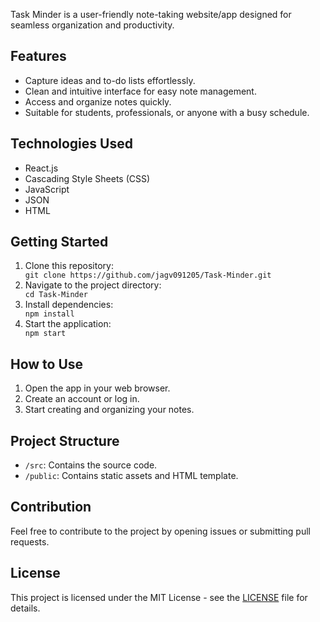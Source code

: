  <p>Task Minder is a user-friendly note-taking website/app designed for seamless organization and productivity.</p>

  <h2>Features</h2>

  <ul>
    <li>Capture ideas and to-do lists effortlessly.</li>
    <li>Clean and intuitive interface for easy note management.</li>
    <li>Access and organize notes quickly.</li>
    <li>Suitable for students, professionals, or anyone with a busy schedule.</li>
  </ul>

  <h2>Technologies Used</h2>

  <ul>
    <li>React.js</li>
    <li>Cascading Style Sheets (CSS)</li>
    <li>JavaScript</li>
    <li>JSON</li>
    <li>HTML</li>
  </ul>

  <h2>Getting Started</h2>

  <ol>
    <li>Clone this repository:</li>
    <code>git clone https://github.com/jagv091205/Task-Minder.git</code>
    <li>Navigate to the project directory:</li>
    <code>cd Task-Minder</code>
    <li>Install dependencies:</li>
    <code>npm install</code>
    <li>Start the application:</li>
    <code>npm start</code>
  </ol>

  <h2>How to Use</h2>

  <ol>
    <li>Open the app in your web browser.</li>
    <li>Create an account or log in.</li>
    <li>Start creating and organizing your notes.</li>
  </ol>

  <h2>Project Structure</h2>

  <ul>
    <li><code>/src</code>: Contains the source code.</li>
    <li><code>/public</code>: Contains static assets and HTML template.</li>
  </ul>

  <h2>Contribution</h2>

  <p>Feel free to contribute to the project by opening issues or submitting pull requests.</p>

  <h2>License</h2>

  <p>This project is licensed under the MIT License - see the <a href="LICENSE">LICENSE</a> file for details.</p>
